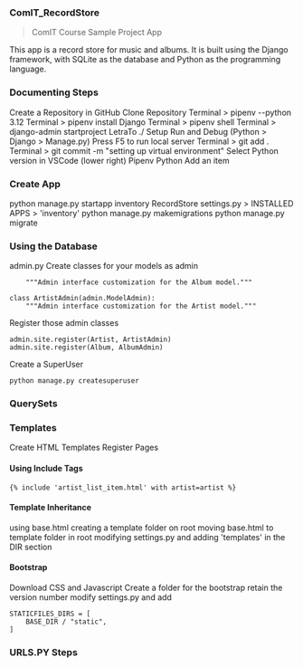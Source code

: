 ### ComIT_RecordStore
> ComIT Course Sample Project App

This app is a record store for music and albums. It is built using the Django framework, with SQLite as the database and Python as the programming language.

### Documenting Steps

Create a Repository in GitHub
Clone Repository
Terminal > pipenv --python 3.12
Terminal > pipenv install Django
Terminal > pipenv shell
Terminal > django-admin startproject LetraTo ./
Setup Run and Debug (Python > Django > Manage.py)
Press F5 to run local server
Terminal > git add .
Terminal > git commit -m "setting up virtual environment"
Select Python version in VSCode (lower right) Pipenv Python
Add an item

### Create App
python manage.py startapp inventory
RecordStore settings.py > INSTALLED APPS > 'inventory'
python manage.py makemigrations
python manage.py migrate


### Using the Database
admin.py
Create classes for your models as admin
```class AlbumAdmin(admin.ModelAdmin):
    """Admin interface customization for the Album model."""

class ArtistAdmin(admin.ModelAdmin):
    """Admin interface customization for the Artist model."""
```
Register those admin classes
```
admin.site.register(Artist, ArtistAdmin)
admin.site.register(Album, AlbumAdmin)
```
Create a SuperUser
```
python manage.py createsuperuser
```

### QuerySets


### Templates
Create HTML Templates
Register Pages

#### Using Include Tags
``` 
{% include 'artist_list_item.html' with artist=artist %}
```
#### Template Inheritance
using base.html
creating a template folder on root
moving base.html to template folder in root
modifying settings.py and adding 'templates' in the DIR section

#### Bootstrap
Download CSS and Javascript
Create a folder for the bootstrap retain the version number
modify settings.py and add
```
STATICFILES_DIRS = [
    BASE_DIR / "static",
]
```
### URLS.PY Steps




